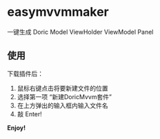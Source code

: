 # easymvvmmaker 

一键生成 Doric Model ViewHolder ViewModel Panel

## 使用

下载插件后：

1. 鼠标右键点击将要新建文件的位置
2. 选择第一项 “新建DoricMvvm套件”
3. 在上方弹出的输入框内输入文件名
4. 敲 Enter!


**Enjoy!**
